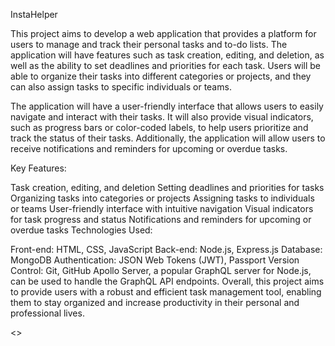 InstaHelper

This project aims to develop a web application that provides a platform for users to manage and track their personal tasks and to-do lists. The application will have features such as task creation, editing, and deletion, as well as the ability to set deadlines and priorities for each task. Users will be able to organize their tasks into different categories or projects, and they can also assign tasks to specific individuals or teams.

The application will have a user-friendly interface that allows users to easily navigate and interact with their tasks. It will also provide visual indicators, such as progress bars or color-coded labels, to help users prioritize and track the status of their tasks. Additionally, the application will allow users to receive notifications and reminders for upcoming or overdue tasks.

Key Features:

Task creation, editing, and deletion
Setting deadlines and priorities for tasks
Organizing tasks into categories or projects
Assigning tasks to individuals or teams
User-friendly interface with intuitive navigation
Visual indicators for task progress and status
Notifications and reminders for upcoming or overdue tasks
Technologies Used:

Front-end: HTML, CSS, JavaScript
Back-end: Node.js, Express.js
Database: MongoDB
Authentication: JSON Web Tokens (JWT), Passport
Version Control: Git, GitHub
Apollo Server, a popular GraphQL server for Node.js, can be used to handle the GraphQL API endpoints.
Overall, this project aims to provide users with a robust and efficient task management tool, enabling them to stay organized and increase productivity in their personal and professional lives.


<<Above context is created by chatGPT>>